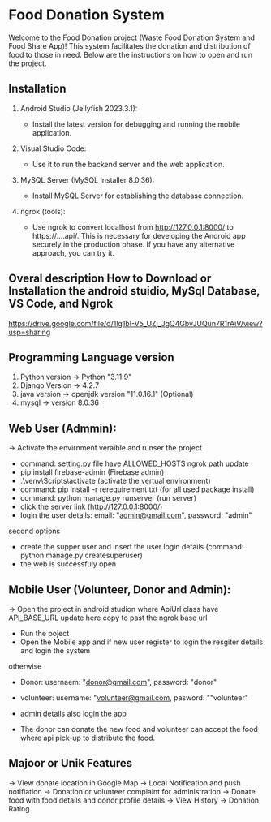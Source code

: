 # Food Donation System

Welcome to the Food Donation project (Waste Food Donation System and Food Share App)! This system facilitates the donation and distribution of food to those in need. Below are the instructions on how to open and run the project.

## Installation

1. Android Studio (Jellyfish 2023.3.1):
   - Install the latest version for debugging and running the mobile application.

2. Visual Studio Code:
   - Use it to run the backend server and the web application.

4. MySQL Server (MySQL Installer 8.0.36):
   - Install MySQL Server for establishing the database connection.
  
3. ngrok (tools):
   - Use ngrok to convert localhost from http://127.0.0.1:8000/ to https://....api/. This is necessary for developing the Android app securely in the production phase. If you have any alternative approach, you can try it.

## Overal description How to Download or Installation the android stuidio, MySql Database, VS Code, and Ngrok
https://drive.google.com/file/d/1lg1bI-V5_UZj_JgQ4GbvJUQun7R1rAiV/view?usp=sharing

## Programming Language version
1. Python version -> Python "3.11.9"
2. Django Version -> 4.2.7
3. java version -> openjdk version "11.0.16.1" (Optional)
4. mysql -> version 8.0.36

## Web User (Admmin):
-> Activate the envirnment veraible and runser the project
   * command: setting.py file have ALLOWED_HOSTS ngrok path update
   * pip install firebase-admin (Firebase admin)
   * .\venv\Scripts\activate (activate the vertual environment)
   * command: pip install -r rerequirement.txt (for all used package install)
   * command: python manage.py runserver (run server)
   * click the server link (http://127.0.0.1:8000/)
   * login the user details: email: "admin@gmail.com", password: "admin"
   
   second options
   * create the supper user and insert the user login details (command: python manage.py createsuperuser)
   * the web is successfuly open

## Mobile User (Volunteer, Donor and Admin):
-> Open the project in android studion where ApiUrl class have API_BASE_URL update here copy to past the ngrok base url
   * Run the poject
   * Open the Mobile app and if new user register to login the resgiter details and login the system

   otherwise
   * Donor: usernaem: "donor@gmail.com", password: "donor"
   * volunteer: username: "volunteer@gmail.com, pasword: ""volunteer"
   * admin details also login the app

   * The donor can donate the new food and volunteer can accept the food where api pick-up to distribute the food.

## Majoor or Unik Features
-> View donate location in Google Map
-> Local Notification and push notifiation
-> Donation or volunteer complaint for administration
-> Donate food with food details and donor profile details
-> View History
-> Donation Rating
